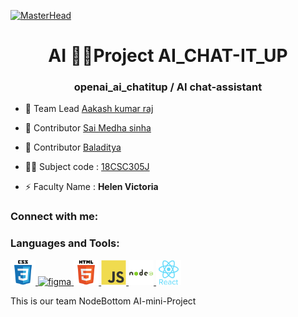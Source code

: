 [![MasterHead](https://www.commercient.com/wp-content/uploads/2019/12/deepLearning.gif)](https://github.com/easyans)
<h1 align="center">AI 🤖🧠Project AI_CHAT-IT_UP</h1>
<h3 align="center">openai_ai_chatitup / AI chat-assistant</h3>

- 🔭 Team Lead [Aakash kumar raj](ar0829@srmist.edu.in)

- 🤝 Contributor [Sai Medha sinha](ss1411@srmist.edu.in)

- 🤝 Contributor [Baladitya](mm3233@srmist.edu.in)

- 👨‍💻 Subject code : [18CSC305J](18CSC305J)

- ⚡ Faculty Name : **Helen Victoria**

<h3 align="left">Connect with me:</h3>
<p align="left">
</p>

<h3 align="left">Languages and Tools:</h3>
<p align="left"> <a href="https://www.w3schools.com/css/" target="_blank" rel="noreferrer"> <img src="https://raw.githubusercontent.com/devicons/devicon/master/icons/css3/css3-original-wordmark.svg" alt="css3" width="40" height="40"/> </a> <a href="https://www.figma.com/" target="_blank" rel="noreferrer"> <img src="https://www.vectorlogo.zone/logos/figma/figma-icon.svg" alt="figma" width="40" height="40"/> </a> <a href="https://www.w3.org/html/" target="_blank" rel="noreferrer"> <img src="https://raw.githubusercontent.com/devicons/devicon/master/icons/html5/html5-original-wordmark.svg" alt="html5" width="40" height="40"/> </a> <a href="https://developer.mozilla.org/en-US/docs/Web/JavaScript" target="_blank" rel="noreferrer"> <img src="https://raw.githubusercontent.com/devicons/devicon/master/icons/javascript/javascript-original.svg" alt="javascript" width="40" height="40"/> </a> <a href="https://nodejs.org" target="_blank" rel="noreferrer"> <img src="https://raw.githubusercontent.com/devicons/devicon/master/icons/nodejs/nodejs-original-wordmark.svg" alt="nodejs" width="40" height="40"/> </a> <a href="https://reactjs.org/" target="_blank" rel="noreferrer"> <img src="https://raw.githubusercontent.com/devicons/devicon/master/icons/react/react-original-wordmark.svg" alt="react" width="40" height="40"/> </a> </p>
<p align="left">This is our team NodeBottom AI-mini-Project</p>
